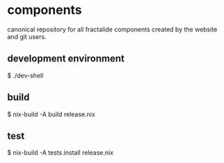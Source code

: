 # components
canonical repository for all fractalide components created by the website and git users.

## development environment

$ ./dev-shell

## build

$ nix-build -A build release.nix

## test

$ nix-build -A tests.install release.nix
